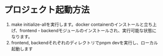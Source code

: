 # プロジェクト起動方法
1. make initialize-allを実行します。docker containerのインストールと立ち上げ、frontend・backendモジュールのインストールされ、実行可能な状態になります。
2. frontend, backendそれぞれのディレクトリでpnpm devを実行し、ローカル起動します
